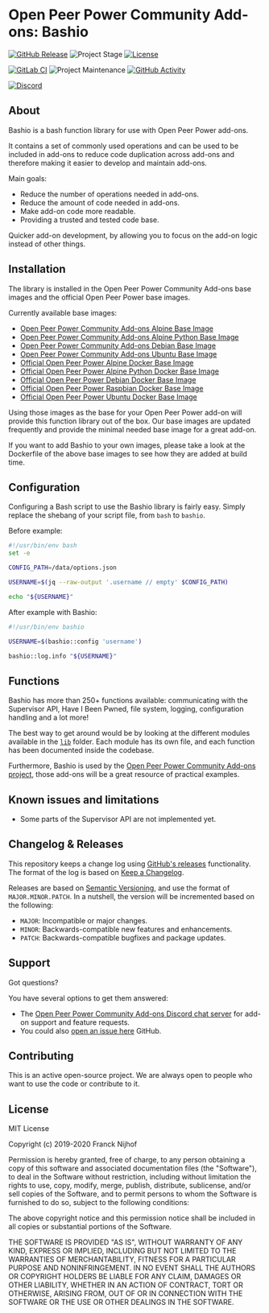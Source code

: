 # Open Peer Power Community Add-ons: Bashio

[![GitHub Release][releases-shield]][releases]
![Project Stage][project-stage-shield]
[![License][license-shield]](LICENSE.md)

[![GitLab CI][gitlabci-shield]][gitlabci]
![Project Maintenance][maintenance-shield]
[![GitHub Activity][commits-shield]][commits]

[![Discord][discord-shield]][discord]

## About

Bashio is a bash function library for use with Open Peer Power add-ons.

It contains a set of commonly used operations and can be used
to be included in add-ons to reduce code duplication across add-ons and
therefore making it easier to develop and maintain add-ons.

Main goals:

- Reduce the number of operations needed in add-ons.
- Reduce the amount of code needed in add-ons.
- Make add-on code more readable.
- Providing a trusted and tested code base.

Quicker add-on development, by allowing you to focus on the add-on logic
instead of other things.

## Installation

The library is installed in the Open Peer Power Community Add-ons base images and
the official Open Peer Power base images.

Currently available base images:

- [Open Peer Power Community Add-ons Alpine Base Image][base-alpine]
- [Open Peer Power Community Add-ons Alpine Python Base Image][base-alpine-python]
- [Open Peer Power Community Add-ons Debian Base Image][base-debian]
- [Open Peer Power Community Add-ons Ubuntu Base Image][base-ubuntu]
- [Official Open Peer Power Alpine Docker Base Image][open-peer-power-base]
- [Official Open Peer Power Alpine Python Docker Base Image][open-peer-power-base]
- [Official Open Peer Power Debian Docker Base Image][open-peer-power-base]
- [Official Open Peer Power Raspbian Docker Base Image][open-peer-power-base]
- [Official Open Peer Power Ubuntu Docker Base Image][open-peer-power-base]

Using those images as the base for your Open Peer Power add-on will provide this
function library out of the box. Our base images are updated frequently and
provide the minimal needed base image for a great add-on.

If you want to add Bashio to your own images, please take a look at the
Dockerfile of the above base images to see how they are added at build time.

## Configuration

Configuring a Bash script to use the Bashio library is fairly easy. Simply
replace the shebang of your script file, from `bash` to `bashio`.

Before example:

```bash
#!/usr/bin/env bash
set -e

CONFIG_PATH=/data/options.json

USERNAME=$(jq --raw-output '.username // empty' $CONFIG_PATH)

echo "${USERNAME}"
```

After example with Bashio:

```bash
#!/usr/bin/env bashio

USERNAME=$(bashio::config 'username')

bashio::log.info "${USERNAME}"
```

## Functions

Bashio has more than 250+ functions available: communicating with
the Supervisor API, Have I Been Pwned, file system, logging, configuration handling
and a lot more!

The best way to get around would be by looking at the different modules
available in the [`lib`](lib) folder. Each module has its own file, and each
function has been documented inside the codebase.

Furthermore, Bashio is used by the
[Open Peer Power Community Add-ons project][repository], those add-ons will be
a great resource of practical examples.

## Known issues and limitations

- Some parts of the Supervisor API are not implemented yet.

## Changelog & Releases

This repository keeps a change log using [GitHub's releases][releases]
functionality. The format of the log is based on
[Keep a Changelog][keepchangelog].

Releases are based on [Semantic Versioning][semver], and use the format
of ``MAJOR.MINOR.PATCH``. In a nutshell, the version will be incremented
based on the following:

- ``MAJOR``: Incompatible or major changes.
- ``MINOR``: Backwards-compatible new features and enhancements.
- ``PATCH``: Backwards-compatible bugfixes and package updates.

## Support

Got questions?

You have several options to get them answered:

- The [Open Peer Power Community Add-ons Discord chat server][discord] for add-on
  support and feature requests.
- You could also [open an issue here][issue] GitHub.

## Contributing

This is an active open-source project. We are always open to people who want to
use the code or contribute to it.

## License

MIT License

Copyright (c) 2019-2020 Franck Nijhof

Permission is hereby granted, free of charge, to any person obtaining a copy
of this software and associated documentation files (the "Software"), to deal
in the Software without restriction, including without limitation the rights
to use, copy, modify, merge, publish, distribute, sublicense, and/or sell
copies of the Software, and to permit persons to whom the Software is
furnished to do so, subject to the following conditions:

The above copyright notice and this permission notice shall be included in all
copies or substantial portions of the Software.

THE SOFTWARE IS PROVIDED "AS IS", WITHOUT WARRANTY OF ANY KIND, EXPRESS OR
IMPLIED, INCLUDING BUT NOT LIMITED TO THE WARRANTIES OF MERCHANTABILITY,
FITNESS FOR A PARTICULAR PURPOSE AND NONINFRINGEMENT. IN NO EVENT SHALL THE
AUTHORS OR COPYRIGHT HOLDERS BE LIABLE FOR ANY CLAIM, DAMAGES OR OTHER
LIABILITY, WHETHER IN AN ACTION OF CONTRACT, TORT OR OTHERWISE, ARISING FROM,
OUT OF OR IN CONNECTION WITH THE SOFTWARE OR THE USE OR OTHER DEALINGS IN THE
SOFTWARE.

[base-alpine-python]: https://github.com/oppio-addons/addon-base-python
[base-alpine]: https://github.com/oppio-addons/addon-base
[base-debian]: https://github.com/oppio-addons/addon-debian-base
[base-ubuntu]: https://github.com/oppio-addons/addon-ubuntu-base
[commits-shield]: https://img.shields.io/github/commit-activity/y/oppio-addons/bashio.svg
[commits]: https://github.com/oppio-addons/bashio/commits/master
[contributors]: https://github.com/oppio-addons/bashio/graphs/contributors
[discord-shield]: https://img.shields.io/discord/478094546522079232.svg
[discord]: https://discord.me/oppioaddons
[frenck]: https://github.com/frenck
[github-sponsors-shield]: https://frenck.dev/wp-content/uploads/2019/12/github_sponsor.png
[github-sponsors]: https://github.com/sponsors/frenck
[gitlabci-shield]: https://gitlab.com/oppio-addons/bashio/badges/master/pipeline.svg
[gitlabci]: https://gitlab.com/oppio-addons/bashio/pipelines
[open-peer-power-base]: https://github.com/open-peer-power/docker-base
[issue]: https://github.com/oppio-addons/bashio/issues
[keepchangelog]: http://keepachangelog.com/en/1.0.0/
[license-shield]: https://img.shields.io/github/license/oppio-addons/bashio.svg
[maintenance-shield]: https://img.shields.io/maintenance/yes/2020.svg
[patreon-shield]: https://frenck.dev/wp-content/uploads/2019/12/patreon.png
[patreon]: https://www.patreon.com/frenck
[project-stage-shield]: https://img.shields.io/badge/project%20stage-experimental-yellow.svg
[releases-shield]: https://img.shields.io/github/release/oppio-addons/bashio.svg
[releases]: https://github.com/oppio-addons/bashio/releases
[repository]: https://github.com/oppio-addons/repository
[semver]: http://semver.org/spec/v2.0.0
